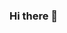 ### Hi there 👋
<!--
**ibtisam06h/ibtisam06h** is a ✨ _special_ ✨ repository because its `README.md` (this file) appears on your GitHub profile.

Here are some ideas to get you started:

- 🔭 I’m currently a Chemical Engineering student at MNS University of Engineering and Technology, Multan, Pakistan.
- 🌱 I'm passionate about data-driven marketing, project management, and digital technology.
- 👯 I’m open to collaborating on projects related to digital marketing, project management, and innovative technologies.
- 💬 Ask me about my experiences in digital marketing, project management, and e-commerce.
- 📫 How to reach me: [LinkedIn Profile](http://www.linkedin.com/in/ibtisam06h)
- ⚡ Fun fact: I'm an avid sports enthusiast, video gamer, and outdoor adventurer. I enjoy hiking and even paratrooping! 🏀🎮🌄🪂
-->
